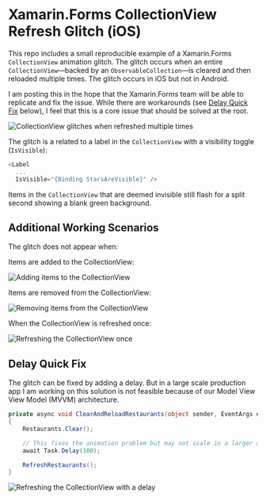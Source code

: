 # Xamarin.Forms CollectionView Refresh Glitch (iOS)

This repo includes a small reproducible example of a Xamarin.Forms `CollectionView` animation glitch. The glitch occurs when an entire `CollectionView`—backed by an `ObservableCollection`—is cleared and then reloaded multiple times. The glitch occurs in iOS but not in Android.

I am posting this in the hope that the Xamarin.Forms team will be able to replicate and fix the issue. While there are workarounds (see [Delay Quick Fix](#delay-quick-fix) below), I feel that this is a core issue that should be solved at the root.

![CollectionView glitches when refreshed multiple times](screen-recordings/refresh-multiple-times.gif)

The glitch is a related to a label in the `CollectionView` with a visibility toggle (`IsVisible`):

```c#
<Label
  ...
  IsVisible="{Binding StarsAreVisible}" />
```

Items in the `CollectionView` that are deemed invisible still flash for a split second showing a blank green background.

## Additional Working Scenarios

The glitch does not appear when:

Items are added to the CollectionView:

![Adding items to the CollectionView](screen-recordings/add-items.gif)

Items are removed from the CollectionView:

![Removing items from the CollectionView](screen-recordings/remove-items.gif)

When the CollectionView is refreshed once:

![Refreshing the CollectionView once](screen-recordings/refresh-once.gif)

## Delay Quick Fix

The glitch can be fixed by adding a delay. But in a large scale production app I am working on this solution is not feasible because of our Model View View Model (MVVM) architecture.

```c#
private async void ClearAndReloadRestaurants(object sender, EventArgs e)
{
    Restaurants.Clear();

    // This fixes the animation problem but may not scale in a larger app
    await Task.Delay(100);

    RefreshRestaurants();
}
```

![Refreshing the CollectionView with a delay](screen-recordings/refresh-with-delay.gif)

